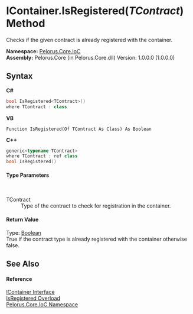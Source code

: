 # IContainer.IsRegistered(*TContract*) Method 
 

Checks if the given contract is already registered with the container.

**Namespace:**&nbsp;<a href="D77506BC">Pelorus.Core.IoC</a><br />**Assembly:**&nbsp;Pelorus.Core (in Pelorus.Core.dll) Version: 1.0.0.0 (1.0.0.0)

## Syntax

**C#**<br />
``` C#
bool IsRegistered<TContract>()
where TContract : class

```

**VB**<br />
``` VB
Function IsRegistered(Of TContract As Class) As Boolean
```

**C++**<br />
``` C++
generic<typename TContract>
where TContract : ref class
bool IsRegistered()
```


#### Type Parameters
&nbsp;<dl><dt>TContract</dt><dd>Type of the contract to check for registration in the container.</dd></dl>

#### Return Value
Type: <a href="http://msdn2.microsoft.com/en-us/library/a28wyd50" target="_blank">Boolean</a><br />True if the contract type is already registered with the container otherwise false.

## See Also


#### Reference
<a href="E534F261">IContainer Interface</a><br /><a href="436D6654">IsRegistered Overload</a><br /><a href="D77506BC">Pelorus.Core.IoC Namespace</a><br />